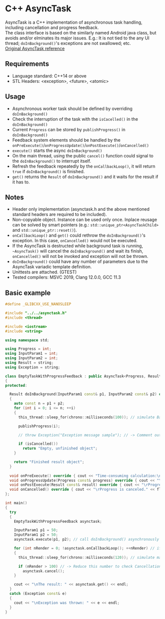 # C++ AsyncTask
AsyncTask is a C++ implementation of asynchronous task handling, including cancellation and progress feedback.<br>
The class interface is based on the similarly named Android java class, but avoids and/or elminates its major issues. E.g.: It is not tied to the any UI thread; `doInBackground()`'s exceptions are not swallowed; etc.<br>
[Original AsyncTask reference](https://developer.android.com/reference/android/os/AsyncTask)

## Requirements
* Language standard: C++14 or above
* STL Headers: \<exception\>, \<future\>, \<atomic\>

## Usage
* Asynchronous worker task should be defined by overriding `doInBackground()`
* Check the interruption of the task with the `isCacelled()` in the `doInBackground()`
* Current `Progress` can be stored by `publishProgress()` in `doInBackground()`
* Feedback system elements should be handled by the `onPreExecute()`/`onProgressUpdate()`/`onPostExecute()`/`onCancelled()`
* `execute()` starts the async `doInBackground()`
* On the main thread, using the public `cancel()` function could signal to the `doInBackground()` to interrupt itself.
* Refresh the feedback repeatedly by the `onCallbackLoop()`, it will return `true` if `doInBackground()` is finished. 
* `get()` returns the `Result` of `doInBackground()` and it waits for the result if it has to.

## Notes
* Header only implementation (asynctask.h and the above mentioned standard headers are required to be included).
* Non-copyable object. Instance can be used only once. Inplace reusage can be solved by smart pointers (e.g.: `std::unique_ptr<AsyncTaskChild>` and `std::unique_ptr::reset()`).
* `onCallbackLoop()` and `get()` could rethrow the `doInBackground()`'s exception. In this case, `onCancelled()` would not be executed.
* If the AsyncTask is destructed while background task is running, `~AsyncTask()` will cancel the `doInBackground()` and wait its finish, `onCancelled()` will not be invoked and exception will not be thrown.
* `doInBackground()` could have any number of parameters due to the AsyncTask variadic template definition.
* Unittests are attached. (GTEST)
* Tested compilers: MSVC 2019, Clang 12.0.0, GCC 11.3

## Basic example
```C++
#define _GLIBCXX_USE_NANOSLEEP 

#include "../../asynctask.h"
#include <thread>

#include <iostream>
#include <string>

using namespace std;

using Progress = int;
using InputParam1 = int;
using InputParam2 = int;
using Result = string;
using Exception = string;

class EmptyTaskWithProgressFeedback : public AsyncTask<Progress, Result, InputParam1, InputParam2>
{
protected:

  Result doInBackground(InputParam1 const& p1, InputParam2 const& p2) override
  {
    auto const n = p1 + p2;
    for (int i = 0; i <= n; ++i)
    {
      this_thread::sleep_for(chrono::milliseconds(100)); // simulate Background thread job's work.

      publishProgress(i);

      // throw Exception("Exception message sample"); // -> Comment out to test exception handling

      if (isCancelled()) 
        return "Empty, unfinished object";
    }

    return "Finished result object";
  }
  
  void onPreExecute() override { cout << "Time-consuming calculation:\n" << "Progress: 0%" << flush; }
  void onProgressUpdate(Progress const& progress) override { cout << "\rProgress: " << progress << "%" << flush; }
  void onPostExecute(Result const& result) override { cout << "\rProgress is finished." << flush; }
  void onCancelled() override { cout << "\rProgress is canceled." << flush; }
};

int main()
{
  try
  {
    EmptyTaskWithProgressFeedback asynctask;

    InputParam1 p1 = 50;
    InputParam1 p2 = 50;
    asynctask.execute(p1, p2); // call doInBackground() asynchronously

    for (int nRender = 0; !asynctask.onCallbackLoop(); ++nRender) // if doInBackground() is finished it will stop the loop
    {
      this_thread::sleep_for(chrono::milliseconds(120)); // simulate main thread job's work, e.g.: rendering

      if (nRender > 100) // -> Reduce this number to check Cancellation
        asynctask.cancel();
    }

    cout << "\nThe result: " << asynctask.get() << endl;
  }
  catch (Exception const& e)
  {
    cout << "\nException was thrown: " << e << endl;
  }
}
```
